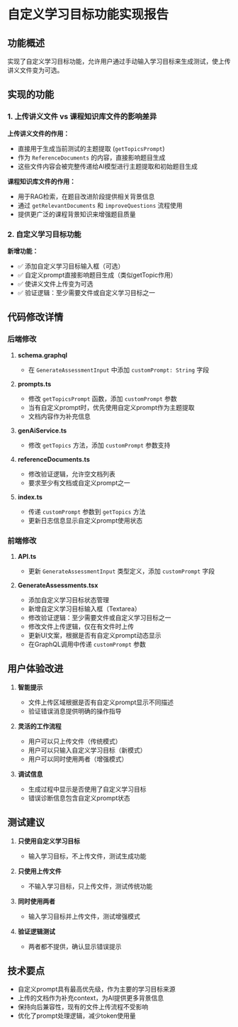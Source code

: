 # 自定义学习目标功能实现报告

## 功能概述

实现了自定义学习目标功能，允许用户通过手动输入学习目标来生成测试，使上传讲义文件变为可选。

## 实现的功能

### 1. 上传讲义文件 vs 课程知识库文件的影响差异

**上传讲义文件的作用：**
- 直接用于生成当前测试的主题提取 (`getTopicsPrompt`)
- 作为 `ReferenceDocuments` 的内容，直接影响题目生成
- 这些文件内容会被完整传递给AI模型进行主题提取和初始题目生成

**课程知识库文件的作用：**
- 用于RAG检索，在题目改进阶段提供相关背景信息
- 通过 `getRelevantDocuments` 和 `improveQuestions` 流程使用
- 提供更广泛的课程背景知识来增强题目质量

### 2. 自定义学习目标功能

**新增功能：**
- ✅ 添加自定义学习目标输入框（可选）
- ✅ 自定义prompt直接影响题目生成（类似getTopic作用）
- ✅ 使讲义文件上传变为可选
- ✅ 验证逻辑：至少需要文件或自定义学习目标之一

## 代码修改详情

### 后端修改

1. **schema.graphql**
   - 在 `GenerateAssessmentInput` 中添加 `customPrompt: String` 字段

2. **prompts.ts**
   - 修改 `getTopicsPrompt` 函数，添加 `customPrompt` 参数
   - 当有自定义prompt时，优先使用自定义prompt作为主题提取
   - 文档内容作为补充信息

3. **genAiService.ts**
   - 修改 `getTopics` 方法，添加 `customPrompt` 参数支持

4. **referenceDocuments.ts**
   - 修改验证逻辑，允许空文档列表
   - 要求至少有文档或自定义prompt之一

5. **index.ts**
   - 传递 `customPrompt` 参数到 `getTopics` 方法
   - 更新日志信息显示自定义prompt使用状态

### 前端修改

1. **API.ts**
   - 更新 `GenerateAssessmentInput` 类型定义，添加 `customPrompt` 字段

2. **GenerateAssessments.tsx**
   - 添加自定义学习目标状态管理
   - 新增自定义学习目标输入框（Textarea）
   - 修改验证逻辑：至少需要文件或自定义学习目标之一
   - 修改文件上传逻辑，仅在有文件时上传
   - 更新UI文案，根据是否有自定义prompt动态显示
   - 在GraphQL调用中传递 `customPrompt` 参数

## 用户体验改进

1. **智能提示**
   - 文件上传区域根据是否有自定义prompt显示不同描述
   - 验证错误消息提供明确的操作指导

2. **灵活的工作流程**
   - 用户可以只上传文件（传统模式）
   - 用户可以只输入自定义学习目标（新模式）
   - 用户可以同时使用两者（增强模式）

3. **调试信息**
   - 生成过程中显示是否使用了自定义学习目标
   - 错误诊断信息包含自定义prompt状态

## 测试建议

1. **只使用自定义学习目标**
   - 输入学习目标，不上传文件，测试生成功能

2. **只使用上传文件**
   - 不输入学习目标，只上传文件，测试传统功能

3. **同时使用两者**
   - 输入学习目标并上传文件，测试增强模式

4. **验证逻辑测试**
   - 两者都不提供，确认显示错误提示

## 技术要点

- 自定义prompt具有最高优先级，作为主要的学习目标来源
- 上传的文档作为补充context，为AI提供更多背景信息
- 保持向后兼容性，现有的文件上传流程不受影响
- 优化了prompt处理逻辑，减少token使用量
